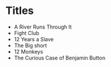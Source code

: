 # Titles

- A River Runs Through It
- Fight Club
- 12 Years a Slave
- The Big short
- 12 Monkeys
- The Curious Case of Benjamin Button
